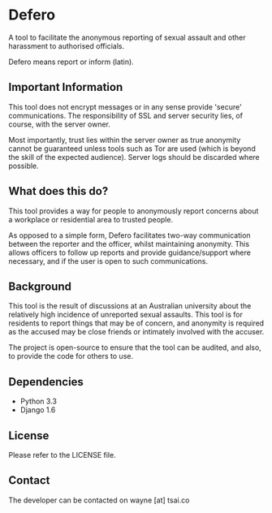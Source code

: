 Defero
======

A tool to facilitate the anonymous reporting of sexual assault and other harassment to authorised officials.

Defero means report or inform (latin).

## Important Information

This tool does not encrypt messages or in any sense provide 'secure' communications. 
The responsibility of SSL and server security lies, of course, with the server owner.

Most importantly, trust lies within the server owner as true anonymity cannot be guaranteed unless tools such as 
Tor are used (which is beyond the skill of the expected audience). Server logs should be discarded where possible.

## What does this do?

This tool provides a way for people to anonymously report concerns about a workplace or residential area to 
trusted people. 

As opposed to a simple form, Defero facilitates two-way communication between the reporter and the officer, whilst
maintaining anonymity. This allows officers to follow up reports and provide guidance/support where necessary, and
if the user is open to such communications.

## Background

This tool is the result of discussions at an Australian university about the relatively high incidence
of unreported sexual assaults. This tool is for residents to report things that may be of concern, and 
anonymity is required as the accused may be close friends or intimately involved with the accuser. 

The project is open-source to ensure that the tool can be audited, and also, to provide the code for others to 
use.

## Dependencies

- Python 3.3
- Django 1.6

## License

Please refer to the LICENSE file.

## Contact

The developer can be contacted on wayne [at] tsai.co

